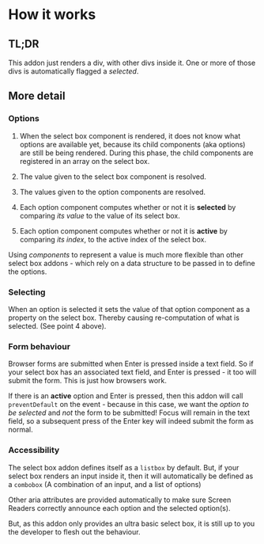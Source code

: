 # How it works

## TL;DR

This addon just renders a div, with other divs inside it. One or more of those divs is automatically flagged a _selected_.

## More detail

### Options

1. When the select box component is rendered, it does not know what options are available yet, because its child components (aka options) are still be being rendered. During this phase, the child components are registered in an array on the select box.

2. The value given to the select box component is resolved.

3. The values given to the option components are resolved.

4. Each option component computes whether or not it is **selected** by comparing _its value_ to the value of its select box.

5. Each option component computes whether or not it is **active** by comparing _its index_, to the active index of the select box.

Using _components_ to represent a value is much more flexible than other select box addons - which rely on a data structure to be passed in to define the options.

### Selecting

When an option is selected it sets the value of that option component as a property on the select box. Thereby causing re-computation of what is selected. (See point 4 above).

### Form behaviour

Browser forms are submitted when Enter is pressed inside a text field. So if your select box has an associated text field, and Enter is pressed - it too will submit the form. This is just how browsers work.

If there is an **active** option and Enter is pressed, then this addon will call `preventDefault` on the event - because in this case, we want the _option to be selected_ and _not_ the form to be submitted! Focus will remain in the text field, so a subsequent press of the Enter key will indeed submit the form as normal.

### Accessibility

The select box addon defines itself as a `listbox` by default. But, if your select box renders an input inside it, then it will automatically be defined as a `combobox` (A combination of an input, and a list of options)

Other aria attributes are provided automatically to make sure Screen Readers correctly announce each option and the selected option(s).

But, as this addon only provides an ultra basic select box, it is still up to you the developer to flesh out the behaviour.
